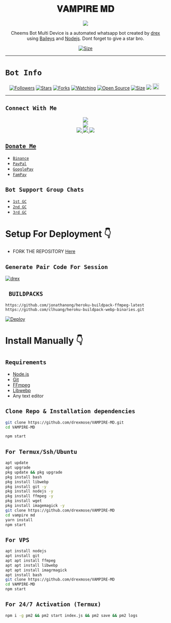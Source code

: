  

<h1 align="center">𝐕𝐀𝐌𝐏𝐈𝐑𝐄 𝐌𝐃<br></h1>
<p align="center">
<img src="https://telegra.ph/file/7487dd2c9837de960f873.png" />
</p>

<p align="center">
Cheems Bot Multi Device is a automated whatsapp bot created by <a href="https://github.com/drexmose" target="_blank">drex</a> using <a href="https://github.com/adiwajshing/Baileys" target="_blank">Baileys</a> and <a href="https://github.com/nodejs" target="_blank">Nodejs</a>. Dont forget to give a star bro.
</p>

<p align="center">
<a href="https://youtu.be/L_SIk59QeAU"><img title="Size" src="https://img.shields.io/badge/Tutorial-Video-green"></a>
</p>

------

# ```Bot Info```
<p align="center">
<a href="https://github.com/drexmose/followers"><img title="Followers" src="https://img.shields.io/github/followers/drexmose?color=red&style=flat-square"></a>
<a href="https://github.com/drexmose/VAMPIRE-MD/stargazers/"><img title="Stars" src="https://img.shields.io/github/stars/drexmose/VAMPIRE-MD?color=blue&style=flat-square"></a>
<a href="https://github.com/drexmose/VAMPIRE-MD/network/members"><img title="Forks" src="https://img.shields.io/github/forks/drexmose/VAMPIRE-MD?color=red&style=flat-square"></a>
<a href="https://github.com/drexmose/VAMPIRE-MD/watchers"><img title="Watching" src="https://img.shields.io/github/watchers/drexmose/VAMPIRE-MD?label=Watchers&color=blue&style=flat-square"></a>
<a href="https://github.com/drexmose/VAMPIRE-MD"><img title="Open Source" src="https://img.shields.io/badge/Author-drex%20Bot%20Inc.-red?v=103"></a>
<a href="https://github.com/drexmose/VAMPIRE-MD/"><img title="Size" src="https://img.shields.io/github/repo-size/drexmose/VAMPIRE-MD?style=flat-square&color=green"></a>
<a href="https://hits.seeyoufarm.com"><img src="https://hits.seeyoufarm.com/api/count/incr/badge.svg?url=https%3A%2F%2Fgithub.com%2Fdrexmose%2FVAMPIRE-MD&count_bg=%2379C83D&title_bg=%23555555&icon=probot.svg&icon_color=%2300FF6D&title=hits&edge_flat=false"/></a>
<a href="https://github.com/drexmose/VAMPIRE-MD/graphs/commit-activity"><img height="20" src="https://img.shields.io/badge/Maintained%3F-yes-green.svg"></a>&nbsp;&nbsp;
</p>
<p align='center'>
    </p>

-------

## ```Connect With Me```
<p align="center">
<a href="https://youtube.com/@drexmose"><img src="https://img.shields.io/badge/YouTube-ff0000?style=for-the-badge&logo=youtube&logoColor=ff000000&link=https://youtube.com/@drexmose" /><br>
<a href="https://whatsapp.com/channel/0029Vabz7vUJ3jutx2fNsf2P"><img src="https://img.shields.io/badge/WhatsApp Channel-25D366?style=for-the-badge&logo=whatsapp&logoColor=white&link=https://whatsapp.com/channel/0029VaG9VfPKWEKk1rxTQD20" /><br>
<a href="https://t.me/drexclient"><img src="https://img.shields.io/badge/Telegram-00FFFF?style=for-the-badge&logo=telegram&logoColor=white" />
<a href="https://chat.whatsapp.com/LqYfmGAmfbnHhtSWSsXP1v"><img src="https://img.shields.io/badge/WhatsApp Group-25D366?style=for-the-badge&logo=whatsapp&logoColor=white" />
<a href="https://www.instagram.com/drex_mose?igsh=MzNlNGNkZWQ4Mg=="><img src="https://img.shields.io/badge/Instagram-A020F0?style=for-the-badge&logo=instagram&logoColor=white" />
</p>

## ```Donate Me```

- [`Binance`](https://i.ibb.co/W2gYn6S/binance.png)
- [`PayPal`](https://www.paypal.me/josephdrex13)
- [`GooglePay`](https://i.ibb.co/yQkqBS2/donate.png)
- [`FamPay`](https://i.ibb.co/w46VQ8D/Picsart-22-10-08-06-46-30-674.jpg)

## ```Bot Support Group Chats```

- [`1st GC`](https://chat.whatsapp.com/LqYfmGAmfbnHhtSWSsXP1v)
- [`2nd GC`](https://chat.whatsapp.com/LqYfmGAmfbnHhtSWSsXP1v)
- [`3rd GC`](https://chat.whatsapp.com/LqYfmGAmfbnHhtSWSsXP1v)

# Setup For Deployment 👇

- FORK THE REPOSITORY [Here](https://github.com/drexmose/VAMPIRE-MD/fork)

## `Generate Pair Code For Session`
[![drex](https://img.shields.io/badge/drex-Pair%20Code%20Generator-Pink?labelColor=Green&style=plastic&logo=Heroku&logoColor=White)](https://xeon-pair-code-2ec7a562198d.herokuapp.com/)

## ` BUILDPACKS`

```
https://github.com/jonathanong/heroku-buildpack-ffmpeg-latest
https://github.com/clhuang/heroku-buildpack-webp-binaries.git
```

[![Deploy](https://www.herokucdn.com/deploy/button.svg)](https://heroku.com/deploy?template=https://github.com/drexmose/VAMPIRE-MD/)

# Install Manually 👇
## `Requirements`
* [Node.js](https://nodejs.org/en/)
* [Git](https://git-scm.com/downloads)
* [FFmpeg](https://github.com/BtbN/FFmpeg-Builds/releases/download/autobuild-2020-12-08-13-03/ffmpeg-n4.3.1-26-gca55240b8c-win64-gpl-4.3.zip)
* [Libwebp](https://developers.google.com/speed/webp/download)
* Any text editor
## `Clone Repo & Installation dependencies`
```bash
git clone https://github.com/drexmose/VAMPIRE-MD.git
cd VAMPIRE-MD

npm start
```
## `For Termux/Ssh/Ubuntu`
```bash
apt update
apt upgrade
pkg update && pkg upgrade
pkg install bash
pkg install libwebp
pkg install git -y
pkg install nodejs -y 
pkg install ffmpeg -y 
pkg install wget
pkg install imagemagick -y
git clone https://github.com/drexmose/VAMPIRE-MD
cd vampire md
yarn install
npm start
```
## `For VPS`
```bash
apt install nodejs 
apt install git 
apt apt install ffmpeg 
apt apt install libwebp 
apt apt install imagrmagick
apt install bash
git clone https://github.com/drexmose/VAMPIRE-MD
cd VAMPIRE-MD
npm start
```
## `For 24/7 Activation (Termux)`
```bash
npm i -g pm2 && pm2 start index.js && pm2 save && pm2 logs
```
